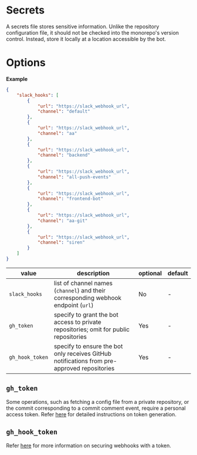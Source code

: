 # Secrets

A secrets file stores sensitive information. Unlike the repository configuration file, it should not be checked into the monorepo's version control. Instead, store it locally at a location accessible by the bot.

# Options

**Example**

```json
{
    "slack_hooks": [
        {
            "url": "https://slack_webhook_url",
            "channel": "default"
        },
        {
            "url": "https://slack_webhook_url",
            "channel": "aa"
        },
        {
            "url": "https://slack_webhook_url",
            "channel": "backend"
        },
        {
            "url": "https://slack_webhook_url",
            "channel": "all-push-events"
        },
        {
            "url": "https://slack_webhook_url",
            "channel": "frontend-bot"
        },
        {
            "url": "https://slack_webhook_url",
            "channel": "aa-git"
        },
        {
            "url": "https://slack_webhook_url",
            "channel": "siren"
        }
    ]
}
```

| value | description | optional | default |
|-|-|-|-|
| `slack_hooks` | list of channel names (`channel`) and their corresponding webhook endpoint (`url`) | No | - |
| `gh_token` | specify to grant the bot access to private repositories; omit for public repositories | Yes | - |
| `gh_hook_token` | specify to ensure the bot only receives GitHub notifications from pre-approved repositories | Yes | - |

## `gh_token`

Some operations, such as fetching a config file from a private repository, or the commit corresponding to a commit comment event, require a personal access token. Refer [here](https://docs.github.com/en/free-pro-team@latest/github/authenticating-to-github/creating-a-personal-access-token) for detailed instructions on token generation.

## `gh_hook_token`

Refer [here](https://docs.github.com/en/free-pro-team@latest/developers/webhooks-and-events/securing-your-webhooks) for more information on securing webhooks with a token.
